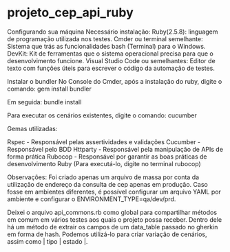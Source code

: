 # projeto_cep_api_ruby

Configurando sua máquina
Necessário instalação:
Ruby(2.5.8): linguagem de programação utilizada nos testes.
Cmder ou terminal semelhante: Sistema que trás as funcionalidades bash (Terminal) para o Windows.
DevKit: Kit de ferramentas que o sistema operacional precisa para que o desenvolvimento funcione.
Visual Studio Code ou semelhantes: Editor de texto com funções úteis para escrever o código da automação de testes.

Instalar o bundler
No Console do Cmder, após a instalação do ruby, digite o comando:
gem install bundler

Em seguida:
bundle install

Para executar os cenários existentes, digite o comando:
cucumber

Gemas utilizadas:

Rspec - Responsável pelas assertividades e validações
Cucumber - Responsável pelo BDD
Httparty - Responsável pela manipulação de APIs de forma prática
Rubocop - Responsável por garantir as boas práticas de desenvolvimento Ruby (Para executá-lo, digite no terminal rubocop)

Observações:
Foi criado apenas um arquivo de massa por conta da utilização de endereço da consulta de cep apenas em produção. Caso fosse em ambientes diferentes, é possível configurar um arquivo YAML por ambiente e configurar o ENVIRONMENT_TYPE=qa/dev/prd.

Deixei o arquivo api_commons.rb como global para compartilhar métodos em comum em vários testes aos quais o projeto possa receber. Dentro dele há um método de extrair os campos de um data_table passado no gherkin em forma de hash. Podemos utilizá-lo para criar variação de cenários, assim como | tipo | estado |.

